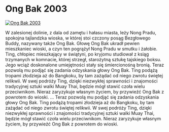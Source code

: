 Ong Bak 2003 
=============
[![Ong Bak 2003 ](http://vidos.pl/images/player.gif)](http://vidos.pl/ong-bak-2003)

 W zalesionej dolinie, z dala od zamętu i hałasu miasta, leży Nong Pradu, spokojna tajlandzka wioska, w której stoi czczony posąg Bezgłowego Buddy, nazywany także Ong Bak. Głowę Ong Bak ukradł pewien mieszkaniec wioski, a czyn ten pogrążył Nong Pradu w smutku i żałobie. Ting, chłopiec mieszkający w świątyni, po kryjomu studiował z ksiąg trzymanych w komnacie, której strzegł, starożytną sztukę tajskiego boksu. Jego wciąż doskonalone umiejętności stały się śmiercionośną bronią. Teraz pozwolą mu podjąć się zadania odzyskania głowy Ong Bak. Ting podążą tropami złodzieja aż do Bangkoku, by tam zażądać od niego zwrotu świętej relikwii. W swej podróży Ting, dzięki niezwykłej sprawności i znajomości tradycyjnej sztuki walki Muay Thai, będzie mógł stawić czoła wielu przeciwnikom. Nieraz zaryzykuje własnym życiem, by przywieźć Ong Bak z powrotem do wioski.   ... Teraz pozwolą mu podjąć się zadania odzyskania głowy Ong Bak. Ting podążą tropami złodzieja aż do Bangkoku, by tam zażądać od niego zwrotu świętej relikwii. W swej podróży Ting, dzięki niezwykłej sprawności i znajomości tradycyjnej sztuki walki Muay Thai, będzie mógł stawić czoła wielu przeciwnikom. Nieraz zaryzykuje własnym życiem, by przywieźć Ong Bak z powrotem do wioski.
